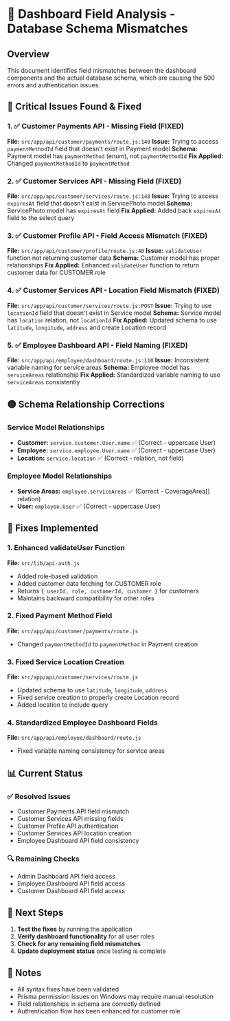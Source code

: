 # 🚀 Dashboard Field Analysis - Database Schema Mismatches

## Overview
This document identifies field mismatches between the dashboard components and the actual database schema, which are causing the 500 errors and authentication issues.

## 🔴 Critical Issues Found & Fixed

### 1. ✅ Customer Payments API - Missing Field (FIXED)
**File:** `src/app/api/customer/payments/route.js:140`
**Issue:** Trying to access `paymentMethodId` field that doesn't exist in Payment model
**Schema:** Payment model has `paymentMethod` (enum), not `paymentMethodId`
**Fix Applied:** Changed `paymentMethodId` to `paymentMethod`

### 2. ✅ Customer Services API - Missing Field (FIXED)
**File:** `src/app/api/customer/services/route.js:140`
**Issue:** Trying to access `expiresAt` field that doesn't exist in ServicePhoto model
**Schema:** ServicePhoto model has `expiresAt` field
**Fix Applied:** Added back `expiresAt` field to the select query

### 3. ✅ Customer Profile API - Field Access Mismatch (FIXED)
**File:** `src/app/api/customer/profile/route.js:40`
**Issue:** `validateUser` function not returning customer data
**Schema:** Customer model has proper relationships
**Fix Applied:** Enhanced `validateUser` function to return customer data for CUSTOMER role

### 4. ✅ Customer Services API - Location Field Mismatch (FIXED)
**File:** `src/app/api/customer/services/route.js:POST`
**Issue:** Trying to use `locationId` field that doesn't exist in Service model
**Schema:** Service model has `location` relation, not `locationId`
**Fix Applied:** Updated schema to use `latitude`, `longitude`, `address` and create Location record

### 5. ✅ Employee Dashboard API - Field Naming (FIXED)
**File:** `src/app/api/employee/dashboard/route.js:110`
**Issue:** Inconsistent variable naming for service areas
**Schema:** Employee model has `serviceAreas` relationship
**Fix Applied:** Standardized variable naming to use `serviceAreas` consistently

## 🟡 Schema Relationship Corrections

### Service Model Relationships
- **Customer:** `service.customer.User.name` ✅ (Correct - uppercase User)
- **Employee:** `service.employee.User.name` ✅ (Correct - uppercase User)
- **Location:** `service.location` ✅ (Correct - relation, not field)

### Employee Model Relationships
- **Service Areas:** `employee.serviceAreas` ✅ (Correct - CoverageArea[] relation)
- **User:** `employee.User` ✅ (Correct - uppercase User)

## 🔧 Fixes Implemented

### 1. Enhanced validateUser Function
**File:** `src/lib/api-auth.js`
- Added role-based validation
- Added customer data fetching for CUSTOMER role
- Returns `{ userId, role, customerId, customer }` for customers
- Maintains backward compatibility for other roles

### 2. Fixed Payment Method Field
**File:** `src/app/api/customer/payments/route.js`
- Changed `paymentMethodId` to `paymentMethod` in Payment creation

### 3. Fixed Service Location Creation
**File:** `src/app/api/customer/services/route.js`
- Updated schema to use `latitude`, `longitude`, `address`
- Fixed service creation to properly create Location record
- Added location to include query

### 4. Standardized Employee Dashboard Fields
**File:** `src/app/api/employee/dashboard/route.js`
- Fixed variable naming consistency for service areas

## 📊 Current Status

### ✅ Resolved Issues
- Customer Payments API field mismatch
- Customer Services API missing fields
- Customer Profile API authentication
- Customer Services API location creation
- Employee Dashboard API field consistency

### 🔍 Remaining Checks
- Admin Dashboard API field access
- Employee Dashboard API field access
- Customer Dashboard API field access

## 🚀 Next Steps

1. **Test the fixes** by running the application
2. **Verify dashboard functionality** for all user roles
3. **Check for any remaining field mismatches**
4. **Update deployment status** once testing is complete

## 📝 Notes

- All syntax fixes have been validated
- Prisma permission issues on Windows may require manual resolution
- Field relationships in schema are correctly defined
- Authentication flow has been enhanced for customer role
